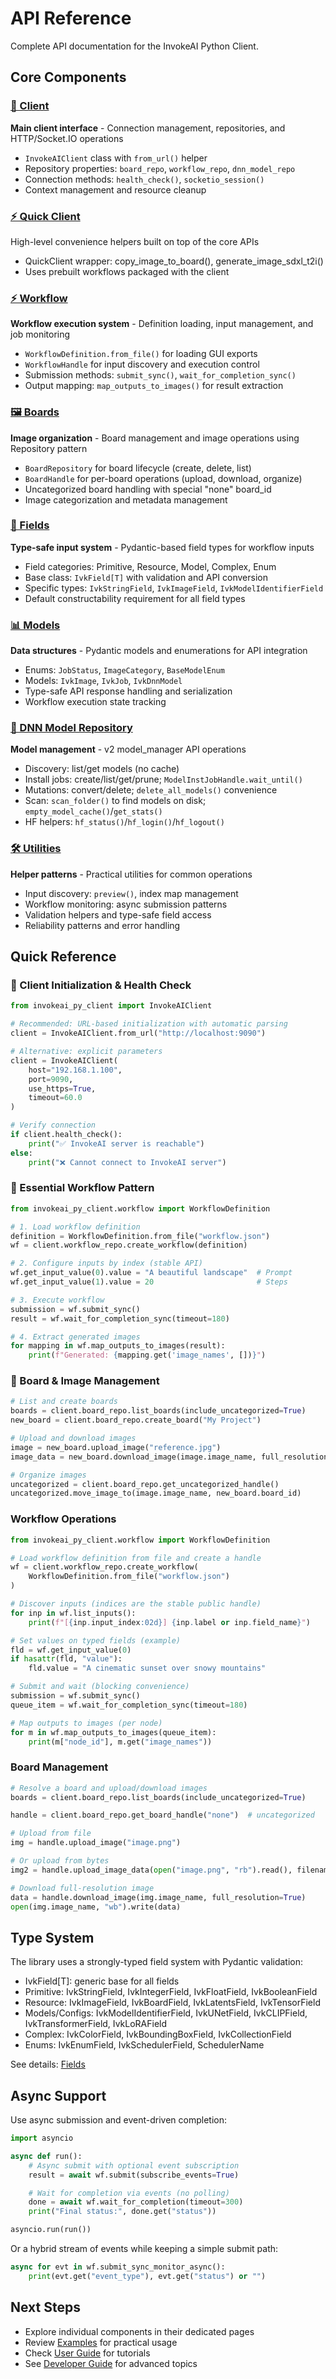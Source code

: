# API Reference

Complete API documentation for the InvokeAI Python Client.

## Core Components

### [📡 Client](client.md)
**Main client interface** - Connection management, repositories, and HTTP/Socket.IO operations
- `InvokeAIClient` class with `from_url()` helper
- Repository properties: `board_repo`, `workflow_repo`, `dnn_model_repo`  
- Connection methods: `health_check()`, `socketio_session()`
- Context management and resource cleanup

### [⚡ Quick Client](quick.md)
High-level convenience helpers built on top of the core APIs
- QuickClient wrapper: copy_image_to_board(), generate_image_sdxl_t2i()
- Uses prebuilt workflows packaged with the client
### [⚡ Workflow](workflow.md)  
**Workflow execution system** - Definition loading, input management, and job monitoring
- `WorkflowDefinition.from_file()` for loading GUI exports
- `WorkflowHandle` for input discovery and execution control
- Submission methods: `submit_sync()`, `wait_for_completion_sync()`
- Output mapping: `map_outputs_to_images()` for result extraction

### [🖼️ Boards](boards.md)
**Image organization** - Board management and image operations using Repository pattern
- `BoardRepository` for board lifecycle (create, delete, list)
- `BoardHandle` for per-board operations (upload, download, organize)
- Uncategorized board handling with special "none" board_id
- Image categorization and metadata management

### [🔧 Fields](fields.md)
**Type-safe input system** - Pydantic-based field types for workflow inputs
- Field categories: Primitive, Resource, Model, Complex, Enum
- Base class: `IvkField[T]` with validation and API conversion
- Specific types: `IvkStringField`, `IvkImageField`, `IvkModelIdentifierField`
- Default constructability requirement for all field types

### [📊 Models](models.md)
**Data structures** - Pydantic models and enumerations for API integration  
- Enums: `JobStatus`, `ImageCategory`, `BaseModelEnum`
- Models: `IvkImage`, `IvkJob`, `IvkDnnModel`
- Type-safe API response handling and serialization
- Workflow execution state tracking

### [🧩 DNN Model Repository](dnn_model_repo.md)
**Model management** - v2 model_manager API operations
- Discovery: list/get models (no cache)
- Install jobs: create/list/get/prune; `ModelInstJobHandle.wait_until()`
- Mutations: convert/delete; `delete_all_models()` convenience
- Scan: `scan_folder()` to find models on disk; `empty_model_cache()`/`get_stats()`
- HF helpers: `hf_status()`/`hf_login()`/`hf_logout()`

### [🛠️ Utilities](utilities.md)
**Helper patterns** - Practical utilities for common operations
- Input discovery: `preview()`, index map management
- Workflow monitoring: async submission patterns
- Validation helpers and type-safe field access
- Reliability patterns and error handling

## Quick Reference

### 🚀 Client Initialization & Health Check

```python
from invokeai_py_client import InvokeAIClient

# Recommended: URL-based initialization with automatic parsing
client = InvokeAIClient.from_url("http://localhost:9090")

# Alternative: explicit parameters
client = InvokeAIClient(
    host="192.168.1.100", 
    port=9090,
    use_https=True,
    timeout=60.0
)

# Verify connection
if client.health_check():
    print("✅ InvokeAI server is reachable")
else:
    print("❌ Cannot connect to InvokeAI server")
```

### 🎯 Essential Workflow Pattern

```python
from invokeai_py_client.workflow import WorkflowDefinition

# 1. Load workflow definition
definition = WorkflowDefinition.from_file("workflow.json")
wf = client.workflow_repo.create_workflow(definition)

# 2. Configure inputs by index (stable API)
wf.get_input_value(0).value = "A beautiful landscape"  # Prompt
wf.get_input_value(1).value = 20                       # Steps  

# 3. Execute workflow
submission = wf.submit_sync()
result = wf.wait_for_completion_sync(timeout=180)

# 4. Extract generated images
for mapping in wf.map_outputs_to_images(result):
    print(f"Generated: {mapping.get('image_names', [])}")
```

### 📂 Board & Image Management

```python
# List and create boards
boards = client.board_repo.list_boards(include_uncategorized=True)
new_board = client.board_repo.create_board("My Project")

# Upload and download images
image = new_board.upload_image("reference.jpg")
image_data = new_board.download_image(image.image_name, full_resolution=True)

# Organize images
uncategorized = client.board_repo.get_uncategorized_handle()  
uncategorized.move_image_to(image.image_name, new_board.board_id)
```

### Workflow Operations

```python
from invokeai_py_client.workflow import WorkflowDefinition

# Load workflow definition from file and create a handle
wf = client.workflow_repo.create_workflow(
    WorkflowDefinition.from_file("workflow.json")
)

# Discover inputs (indices are the stable public handle)
for inp in wf.list_inputs():
    print(f"[{inp.input_index:02d}] {inp.label or inp.field_name}")

# Set values on typed fields (example)
fld = wf.get_input_value(0)
if hasattr(fld, "value"):
    fld.value = "A cinematic sunset over snowy mountains"

# Submit and wait (blocking convenience)
submission = wf.submit_sync()
queue_item = wf.wait_for_completion_sync(timeout=180)

# Map outputs to images (per node)
for m in wf.map_outputs_to_images(queue_item):
    print(m["node_id"], m.get("image_names"))
```

### Board Management

```python
# Resolve a board and upload/download images
boards = client.board_repo.list_boards(include_uncategorized=True)

handle = client.board_repo.get_board_handle("none")  # uncategorized

# Upload from file
img = handle.upload_image("image.png")

# Or upload from bytes
img2 = handle.upload_image_data(open("image.png", "rb").read(), filename="image.png")

# Download full-resolution image
data = handle.download_image(img.image_name, full_resolution=True)
open(img.image_name, "wb").write(data)
```

## Type System

The library uses a strongly-typed field system with Pydantic validation:

- IvkField[T]: generic base for all fields
- Primitive: IvkStringField, IvkIntegerField, IvkFloatField, IvkBooleanField
- Resource: IvkImageField, IvkBoardField, IvkLatentsField, IvkTensorField
- Models/Configs: IvkModelIdentifierField, IvkUNetField, IvkCLIPField, IvkTransformerField, IvkLoRAField
- Complex: IvkColorField, IvkBoundingBoxField, IvkCollectionField
- Enums: IvkEnumField, IvkSchedulerField, SchedulerName

See details: [Fields](fields.md)

## Async Support

Use async submission and event-driven completion:

```python
import asyncio

async def run():
    # Async submit with optional event subscription
    result = await wf.submit(subscribe_events=True)

    # Wait for completion via events (no polling)
    done = await wf.wait_for_completion(timeout=300)
    print("Final status:", done.get("status"))

asyncio.run(run())
```

Or a hybrid stream of events while keeping a simple submit path:

```python
async for evt in wf.submit_sync_monitor_async():
    print(evt.get("event_type"), evt.get("status") or "")
```

## Next Steps

- Explore individual components in their dedicated pages
- Review [Examples](../examples/index.md) for practical usage
- Check [User Guide](../user-guide/index.md) for tutorials
- See [Developer Guide](../developer-guide/index.md) for advanced topics
